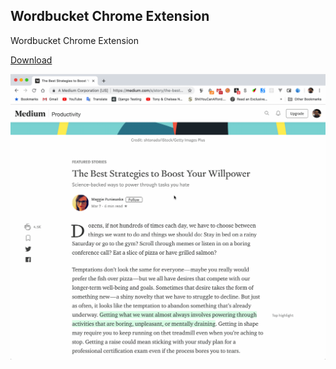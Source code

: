 ## Wordbucket Chrome Extension

Wordbucket Chrome Extension

[Download](https://github.com/vobi-io/extension-wordbucket/releases/)

![alt text](./screenshots/example.gif)

